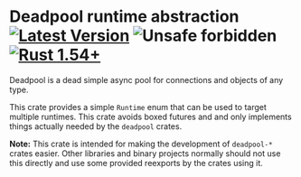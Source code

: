 # Deadpool runtime abstraction [![Latest Version](https://img.shields.io/crates/v/deadpool-runtime.svg)](https://crates.io/crates/deadpool-runtime) ![Unsafe forbidden](https://img.shields.io/badge/unsafe-forbidden-success.svg "Unsafe forbidden") [![Rust 1.54+](https://img.shields.io/badge/rustc-1.54+-lightgray.svg "Rust 1.54+")](https://blog.rust-lang.org/2021/07/29/Rust-1.54.0.html)

Deadpool is a dead simple async pool for connections and objects
of any type.

This crate provides a simple `Runtime` enum that can be used to
target multiple runtimes. This crate avoids boxed futures and
and only implements things actually needed by the `deadpool` crates.

**Note:** This crate is intended for making the development of
`deadpool-*` crates easier. Other libraries and binary projects
normally should not use this directly and use some provided
reexports by the crates using it.
